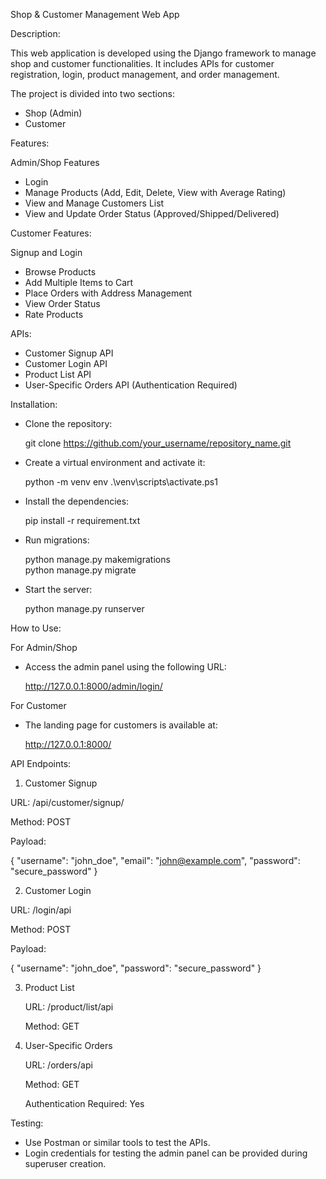 Shop & Customer Management Web App

Description:

This web application is developed using the Django framework to manage shop and customer functionalities. It includes APIs for customer registration, login, product management, and order management.

The project is divided into two sections:

- Shop (Admin)
- Customer


Features:

Admin/Shop Features

- Login
- Manage Products (Add, Edit, Delete, View with Average Rating)
- View and Manage Customers List
- View and Update Order Status (Approved/Shipped/Delivered)


Customer Features:

Signup and Login

- Browse Products
- Add Multiple Items to Cart
- Place Orders with Address Management
- View Order Status
- Rate Products


APIs:

- Customer Signup API
- Customer Login API
- Product List API
- User-Specific Orders API (Authentication Required)

Installation:

- Clone the repository:

  git clone https://github.com/your_username/repository_name.git

- Create a virtual environment and activate it:

  python -m venv env
  .\venv\scripts\activate.ps1

- Install the dependencies:

  pip install -r requirement.txt   
  
- Run migrations:

  python manage.py makemigrations  
  python manage.py migrate

- Start the server:

  python manage.py runserver


How to Use:

For Admin/Shop

- Access the admin panel using the following URL:

  http://127.0.0.1:8000/admin/login/  

For Customer

- The landing page for customers is available at:

  http://127.0.0.1:8000/


API Endpoints:

1. Customer Signup

  URL: /api/customer/signup/
  
  Method: POST
  
  Payload:

  {
    "username": "john_doe",
    "email": "john@example.com",
    "password": "secure_password"
  }

2. Customer Login

  URL: /login/api

  Method: POST

  Payload:

  {
    "username": "john_doe",
    "password": "secure_password"
  }


 3. Product List
    
    URL: /product/list/api
    
    Method: GET
    
 4. User-Specific Orders
    
    URL: /orders/api
    
    Method: GET
    
    Authentication Required: Yes


Testing:

- Use Postman or similar tools to test the APIs.
- Login credentials for testing the admin panel can be provided during superuser creation.
    
